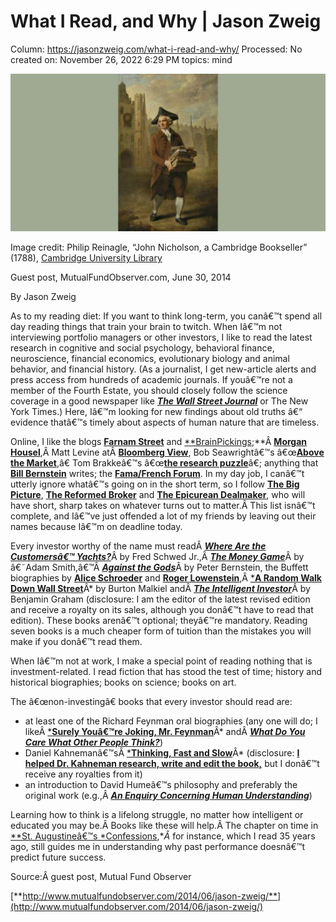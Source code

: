 # What I Read, and Why | Jason Zweig

Column: https://jasonzweig.com/what-i-read-and-why/
Processed: No
created on: November 26, 2022 6:29 PM
topics: mind

![](What%20I%20Read,%20and%20Why%20Jason%20Zweig%20f36e43cf1dd9427698e890311a790157/Reinagle-Nicholson.jpg)

Image credit: Philip Reinagle, “John Nicholson, a Cambridge Bookseller” (1788), [Cambridge University Library](http://artuk.org/discover/artworks/john-nicholson-17301796-a-cambridge-bookseller-known-universally-as-maps-133821)

Guest post, MutualFundObserver.com, June 30, 2014

By Jason Zweig

As to my reading diet: If you want to think long-term, you canâ€™t spend all day reading things that train your brain to twitch. When Iâ€™m not interviewing portfolio managers or other investors, I like to read the latest research in cognitive and social psychology, behavioral finance, neuroscience, financial economics, evolutionary biology and animal behavior, and financial history. (As a journalist, I get new-article alerts and press access from hundreds of academic journals. If youâ€™re not a member of the Fourth Estate, you should closely follow the science coverage in a good newspaper like [***The Wall Street Journal***](http://online.wsj.com/home-page) or The New York Times.) Here, Iâ€™m looking for new findings about old truths â€“ evidence thatâ€™s timely about aspects of human nature that are timeless.

Online, I like the blogs [**Farnam Street**](http://www.farnamstreetblog.com/) and [**BrainPickings](http://www.brainpickings.org/);**Â [**Morgan Housel**](http://www.collaborativefund.com/blog/),Â Matt Levine atÂ [**Bloomberg View**](http://www.bloombergview.com/contributors/matt-levine/articles), Bob Seawrightâ€™s â€œ[**Above the Market**](http://rpseawright.wordpress.com/),â€ Tom Brakkeâ€™s â€œ[**the research puzzle**](http://researchpuzzle.com/)â€; anything that [**Bill Bernstein**](http://www.efficientfrontier.com/) writes; the [**Fama/French Forum**](http://www.dimensional.com/famafrench/). In my day job, I canâ€™t utterly ignore whatâ€™s going on in the short term, so I follow [**The Big Picture**](http://www.ritholtz.com/blog/), [**The Reformed Broker**](http://www.thereformedbroker.com/) and [**The Epicurean Dealmaker**](http://epicureandealmaker.blogspot.com/), who will have short, sharp takes on whatever turns out to matter.Â This list isnâ€™t complete, and Iâ€™ve just offended a lot of my friends by leaving out their names because Iâ€™m on deadline today.

Every investor worthy of the name must readÂ [***Where Are the Customersâ€™ Yachts?***](http://amzn.to/2p41pqI)Â by Fred Schwed Jr.,Â [***The Money Game***](http://amzn.to/2oTm5FG)Â by â€˜Adam Smith,â€™Â [***Against the Gods***](http://amzn.to/2pSWjSd)Â by Peter Bernstein, the Buffett biographies by [**Alice Schroeder**](http://amzn.to/2pSZMAc) and [**Roger Lowenstein**](http://amzn.to/2p16iQA),Â [***A Random Walk Down Wall Street**](http://amzn.to/2pT88rr)Â* by Burton Malkiel andÂ [***The Intelligent Investor***](http://amzn.to/2p4n2XX)Â by Benjamin Graham (disclosure: I am the editor of the latest revised edition and receive a royalty on its sales, although you donâ€™t have to read that edition). These books arenâ€™t optional; theyâ€™re mandatory. Reading seven books is a much cheaper form of tuition than the mistakes you will make if you donâ€™t read them.

When Iâ€™m not at work, I make a special point of reading nothing that is investment-related. I read fiction that has stood the test of time; history and historical biographies; books on science; books on art.

The â€œnon-investingâ€ books that every investor should read are:

- at least one of the Richard Feynman oral biographies (any one will do; I likeÂ [***Surely Youâ€™re Joking, Mr. Feynman**](http://amzn.to/2qteI50)Â* andÂ [***What Do You Care What Other People Think?***](http://amzn.to/2eTAf0S))
- Daniel Kahnemanâ€™sÂ [***Thinking, Fast and Slow**](http://amzn.to/2p1oolc)Â* (disclosure: [**I helped Dr. Kahneman research, write and edit the book,**](http://jasonzweig.com/what-i-learned-from-daniel-kahneman/) but I donâ€™t receive any royalties from it)
- an introduction to David Humeâ€™s philosophy and preferably the original work (e.g.,Â [***An Enquiry Concerning Human Understanding***](http://amzn.to/2p1gZ5m))

Learning how to think is a lifelong struggle, no matter how intelligent or educated you may be.Â Books like these will help.Â The chapter on time in [**St. Augustineâ€™s *Confessions](http://amzn.to/2oTcVsV),**Â* for instance, which I read 35 years ago, still guides me in understanding why past performance doesnâ€™t predict future success.

Source:Â guest post, Mutual Fund Observer

[**http://www.mutualfundobserver.com/2014/06/jason-zweig/**](http://www.mutualfundobserver.com/2014/06/jason-zweig/)